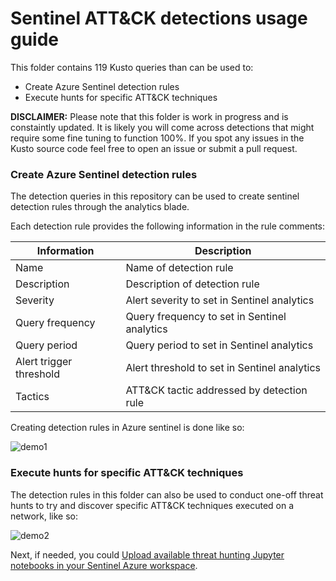 Sentinel ATT&CK detections usage guide
===

This folder contains 119 Kusto queries than can be used to:

- Create Azure Sentinel detection rules
- Execute hunts for specific ATT&CK techniques

**DISCLAIMER:** Please note that this folder is work in progress and is constaintly updated. It is likely you will come across detections that might require some fine tuning to function 100%. If you spot any issues in the Kusto source code feel free to open an issue or submit a pull request.

### Create Azure Sentinel detection rules

The detection queries in this repository can be used to create sentinel detection rules through the analytics blade.

Each detection rule provides the following information in the rule comments:

| Information               | Description                                    |
| ------------------------- | ---------------------------------------------- |
| Name                      | Name of detection rule                         |
| Description               | Description of detection rule                  |
| Severity                  | Alert severity to set in Sentinel analytics    |
| Query frequency           | Query frequency to set in Sentinel analytics   |
| Query period              | Query period to set in Sentinel analytics      |
| Alert trigger threshold   | Alert threshold to set in Sentinel analytics   |
| Tactics                   | ATT&CK tactic addressed by detection rule      |

Creating detection rules in Azure sentinel is done like so:

![demo1](https://github.com/BlueTeamToolkit/sentinel-attack/blob/defcon/docs/upload-detection-rules.gif)

### Execute hunts for specific ATT&CK techniques

The detection rules in this folder can also be used to conduct one-off threat hunts to try and discover specific ATT&CK techniques executed on a network, like so:

![demo2](https://github.com/BlueTeamToolkit/sentinel-attack/blob/defcon/docs/execute-hunts.gif)

Next, if needed, you could [Upload available threat hunting Jupyter notebooks in your Sentinel Azure workspace](https://github.com/BlueTeamToolkit/sentinel-attack/blob/defcon/hunting/README.md).
